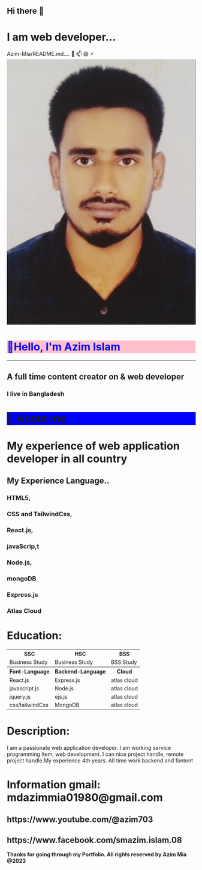 <h2>Hi there 👋</h2>  
<h1>I am web developer...</h1>
Azim-Mia/README.md....  
💬 📫 😄 ⚡ 
<img src="./azim.jpg" alt="photos"/>
<h1 style="color:blue; background:pink;"> 👋Hello, I'm Azim Islam </h1> 
 <hr/>    
 <h2>A full time content creator on & web developer</h2>
 <h3>I live in Bangladesh</h3>  
 <h1 style="background:blue">👮 About me</h1>   
 <h1 >My experience of web application developer  in all country</h1>  
<h2 > My Experience Language..</h2>   
<h3 class="fa fa-facebook">HTML5,</h3>   
<h3>CSS and TailwindCss,</h3>       
 <h3> React.js,</h3>  
<h3>javaScrip,t</h3>   
<h3>Node.js,</h3>  
<h3>mongoDB</h3>  
<h3> Express.js</h3>  
<h3>Atlas Cloud </h3>
<h1>Education:</h1>  
<table style="width:100%">
  <tr>
    <th>SSC</th>
    <th>HSC</th>
    <th>BSS</th>
  </tr>
  <tr>
    <td>Business Study</td>
    <td>Business Study</td>
    <td>BSS Study</td>
  </tr>
  <tr>
    <th>Font-Language</th>
    <th>Backend-Language</th>
    <th>Cloud</th>
  </tr>
 <tr>
    <td>React.js</td>
    <td>Express.js</td>
    <td>atlas cloud</td>
  </tr>
 <tr>
    <td>javascript.js</td>
    <td>Node.js</td>
    <td>atlas cloud</td>
  </tr>
 <tr>
    <td>jquery.js</td>
    <td>ejs.js</td>
    <td>atlas cloud</td>
  </tr>
 <tr>
    <td>css/tailwindCss</td>
    <td>MongoDB</td>
    <td>atlas cloud</td>
  </tr>
</table>
<h1>Description:</h1>  
<p>I am a passionate web application developer. I am working service programming  Item, web development. I can nice project handle, remote project handle.My experience 4th years. All time work backend and fontent</p>  
 <h1>Information gmail: mdazimmia01980@gmail.com</h1>   
<h2>https://www.youtube.com/@azim703</h2>  

<h2>https://www.facebook.com/smazim.islam.08</h2>
<b>Thanks for going through my Portfolio. All rights reserved by Azim Mia @2023</b>
